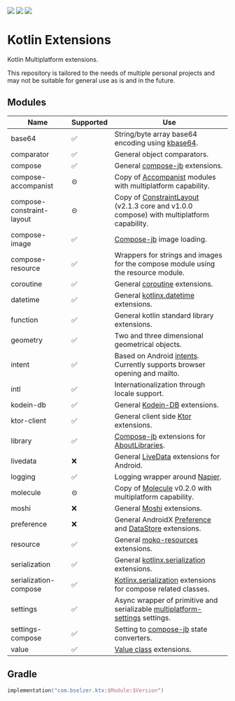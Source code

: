 ![](https://img.shields.io/badge/targets-Android%2FJVM-informational)
![](https://img.shields.io/github/v/release/Woody230/KotlinExtensions)
![](https://img.shields.io/github/license/Woody230/KotlinExtensions)

# Kotlin Extensions

Kotlin Multiplatform extensions.

This repository is tailored to the needs of multiple personal projects and may not be suitable for general use as is and in the future.

## Modules

| Name | Supported | Use |
| ---- | ---- | ---- | 
| base64 | ✅ | String/byte array base64 encoding using [kbase64](https://github.com/jershell/kbase64). |
| comparator | ✅ |General object comparators. |
| compose | ✅ | General [compose-jb](https://github.com/JetBrains/compose-jb) extensions. |
| compose-accompanist | ⊝ |Copy of [Accompanist](https://github.com/google/accompanist) modules with multiplatform capability. |
| compose-constraint-layout | ⊝ |Copy of [ConstraintLayout](https://github.com/androidx/constraintlayout) (v2.1.3 core and v1.0.0 compose) with multiplatform capability. |
| compose-image | ✅ |[Compose-jb](https://github.com/JetBrains/compose-jb) image loading. |
| compose-resource | ✅ |Wrappers for strings and images for the compose module using the resource module. | 
| coroutine | ✅ | General [coroutine](https://kotlinlang.org/docs/coroutines-overview.html) extensions. |
| datetime | ✅ | General [kotlinx.datetime](https://github.com/Kotlin/kotlinx-datetime) extensions. |
| function | ✅ | General kotlin standard library extensions. |
| geometry | ✅ | Two and three dimensional geometrical objects. |
| intent | ✅ | Based on Android [intents](https://developer.android.com/guide/components/intents-filters). Currently supports browser opening and mailto. |
| intl | ✅ | Internationalization through locale support. | 
| kodein-db | ✅ | General [Kodein-DB](https://github.com/Kodein-Framework/Kodein-DB) extensions. |
| ktor-client | ✅ | General client side [Ktor](https://ktor.io/docs/getting-started-ktor-client.html) extensions. |
| library | ✅ | [Compose-jb](https://github.com/JetBrains/compose-jb) extensions for [AboutLibraries](https://github.com/mikepenz/AboutLibraries).
| livedata | ❌ | General [LiveData](https://developer.android.com/topic/libraries/architecture/livedata) extensions for Android. |
| logging | ✅ | Logging wrapper around [Napier](https://github.com/AAkira/Napier). |
| molecule | ⊝ | Copy of [Molecule](https://github.com/cashapp/molecule) v0.2.0 with multiplatform capability. |
| moshi | ❌ | General [Moshi](https://github.com/square/moshi) extensions. |
| preference | ❌ | General AndroidX [Preference](https://developer.android.com/jetpack/androidx/releases/preference/) and [DataStore](https://developer.android.com/jetpack/androidx/releases/datastore) extensions. |
| resource | ✅ | General [moko-resources](https://github.com/icerockdev/moko-resources) extensions. |
| serialization | ✅ | General [kotlinx.serialization](https://github.com/Kotlin/kotlinx.serialization) extensions. |
| serialization-compose | ✅ | [Kotlinx.serialization](https://github.com/Kotlin/kotlinx.serialization) extensions for compose related classes. |
| settings | ✅ | Async wrapper of primitive and serializable [multiplatform-settings](https://github.com/russhwolf/multiplatform-settings) settings. |
| settings-compose | ✅ | Setting to [compose-jb](https://github.com/JetBrains/compose-jb) state converters. |
| value | ✅ | [Value class](https://kotlinlang.org/docs/inline-classes.html) extensions. |

## Gradle

```kotlin
implementation("com.bselzer.ktx:$Module:$Version")
```
